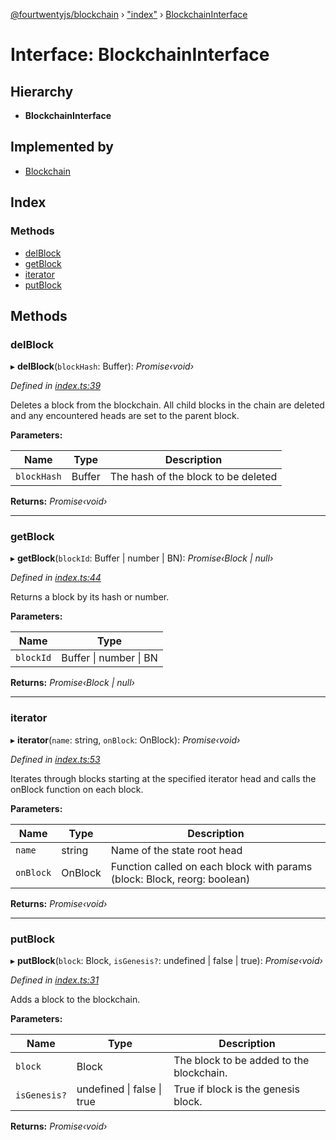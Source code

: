 [@fourtwentyjs/blockchain](../README.md) › ["index"](../modules/_index_.md) › [BlockchainInterface](_index_.blockchaininterface.md)

# Interface: BlockchainInterface

## Hierarchy

* **BlockchainInterface**

## Implemented by

* [Blockchain](../classes/_index_.blockchain.md)

## Index

### Methods

* [delBlock](_index_.blockchaininterface.md#delblock)
* [getBlock](_index_.blockchaininterface.md#getblock)
* [iterator](_index_.blockchaininterface.md#iterator)
* [putBlock](_index_.blockchaininterface.md#putblock)

## Methods

###  delBlock

▸ **delBlock**(`blockHash`: Buffer): *Promise‹void›*

*Defined in [index.ts:39](https://github.com/420integrated/fourtwentyjs-vm/blob/master/packages/blockchain/src/index.ts#L39)*

Deletes a block from the blockchain. All child blocks in the chain are deleted and any
encountered heads are set to the parent block.

**Parameters:**

Name | Type | Description |
------ | ------ | ------ |
`blockHash` | Buffer | The hash of the block to be deleted  |

**Returns:** *Promise‹void›*

___

###  getBlock

▸ **getBlock**(`blockId`: Buffer | number | BN): *Promise‹Block | null›*

*Defined in [index.ts:44](https://github.com/420integrated/fourtwentyjs-vm/blob/master/packages/blockchain/src/index.ts#L44)*

Returns a block by its hash or number.

**Parameters:**

Name | Type |
------ | ------ |
`blockId` | Buffer &#124; number &#124; BN |

**Returns:** *Promise‹Block | null›*

___

###  iterator

▸ **iterator**(`name`: string, `onBlock`: OnBlock): *Promise‹void›*

*Defined in [index.ts:53](https://github.com/420integrated/fourtwentyjs-vm/blob/master/packages/blockchain/src/index.ts#L53)*

Iterates through blocks starting at the specified iterator head and calls the onBlock function
on each block.

**Parameters:**

Name | Type | Description |
------ | ------ | ------ |
`name` | string | Name of the state root head |
`onBlock` | OnBlock | Function called on each block with params (block: Block, reorg: boolean)  |

**Returns:** *Promise‹void›*

___

###  putBlock

▸ **putBlock**(`block`: Block, `isGenesis?`: undefined | false | true): *Promise‹void›*

*Defined in [index.ts:31](https://github.com/420integrated/fourtwentyjs-vm/blob/master/packages/blockchain/src/index.ts#L31)*

Adds a block to the blockchain.

**Parameters:**

Name | Type | Description |
------ | ------ | ------ |
`block` | Block | The block to be added to the blockchain. |
`isGenesis?` | undefined &#124; false &#124; true | True if block is the genesis block.  |

**Returns:** *Promise‹void›*
